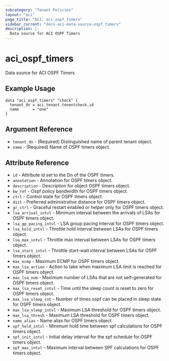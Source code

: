 ```yaml
---
subcategory: "Tenant Policies"
layout: "aci"
page_title: "ACI: aci_ospf_timers"
sidebar_current: "docs-aci-data-source-ospf_timers"
description: |-
  Data source for ACI OSPF Timers
---
```


# aci_ospf_timers

Data source for ACI OSPF Timers

## Example Usage

```hcl
data "aci_ospf_timers" "check" {
  tenant_dn = aci_tenant.tenentcheck.id
  name      = "one"
}
```

## Argument Reference

- `tenant_dn` - (Required) Distinguished name of parent tenant object.
- `name` - (Required) Name of OSPF timers object.

## Attribute Reference

- `id` - Attribute id set to the Dn of the OSPF timers.
- `annotation` - Annotation for OSPF timers object.
- `description` - Description for object OSPF timers object.
- `bw_ref` - Ospf policy bandwidth for OSPF timers object.
- `ctrl` - Control state for OSPF timers object.
- `dist` - Preferred administrative distance for OSPF timers object.
- `gr_ctrl` - Graceful restart enabled or helper only for OSPF timers object.
- `lsa_arrival_intvl` - Minimum interval between the arrivals of LSAs for OSPF timers object.
- `lsa_gp_pacing_intvl` - LSA group pacing interval for OSPF timers object.
- `lsa_hold_intvl` - Throttle hold interval between LSAs for OSPF timers object.
- `lsa_max_intvl` - Throttle max interval between LSAs for OSPF timers object.
- `lsa_start_intvl` - Throttle start-wait interval between LSAs for OSPF timers object.
- `max_ecmp` - Maximum ECMP for OSPF timers object.
- `max_lsa_action` - Action to take when maximum LSA limit is reached for OSPF timers object.
- `max_lsa_num` - Maximum number of LSAs that are not self-generated for OSPF timers object.
- `max_lsa_reset_intvl` - Time until the sleep count is reset to zero for OSPF timers object.
- `max_lsa_sleep_cnt` - Number of times ospf can be placed in sleep state for OSPF timers object.
- `max_lsa_sleep_intvl` - Maximum LSA threshold for OSPF timers object.
- `max_lsa_thresh` - Maximum LSA threshold for OSPF timers object.
- `name_alias` - Name alias for OSPF timers object.
- `spf_hold_intvl` - Minimum hold time between spf calculations for OSPF timers object.
- `spf_init_intvl` - Initial delay interval for the spf schedule for OSPF timers object.
- `spf_max_intvl` - Maximum interval between SPF calculations for OSPF timers object.
